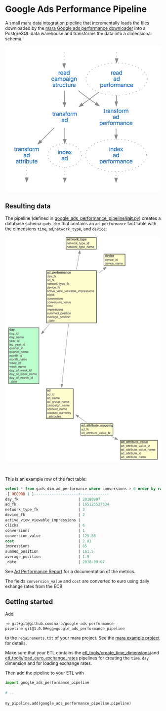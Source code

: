 # Google Ads Performance Pipeline

A small [mara data integration pipeline](https://github.com/mara/data-integration) that incrementally loads the files downloaded by the [mara Google ads performance downloader](https://github.com/mara/google-ads-performance-downloader) into a PostgreSQL data warehouse and transforms the data into a dimensional schema.

![Pipeline](docs/pipeline.png)


## Resulting data

The pipeline (defined in [google_ads_performance_pipeline/__init__.py](google_ads_performance_pipeline/__init__.py)) creates a database schema `gads_dim` that contains an `ad_performance` fact table with the dimensions `time`, `ad`,`network_type`, and `device`:

![DB schema](docs/db-schema.png) 

&nbsp;

This is an example row of the fact table:

```sql
select * from gads_dim.ad_performance where conversions > 0 order by random() limit 1;
-[ RECORD 1 ]--------------------+-------------
day_fk                           | 20180907
ad_fk                            | 165125527334
network_type_fk                  | 3
device_fk                        | 2
active_view_viewable_impressions | 
clicks                           | 6
conversions                      | 1
conversion_value                 | 125.88
cost                             | 2.81
impressions                      | 85
summed_position                  | 161.5
average_position                 | 1.9
_date                            | 2018-09-07
```

See [Ad Performance Report](https://developers.google.com/adwords/api/docs/appendix/reports/ad-performance-report) for a documentation of the metrics.

The fields `conversion_value` and `cost` are converted to euro using daily exhange rates from the ECB.


## Getting started

Add 

```
-e git+git@github.com:mara/google-ads-performance-pipeline.git@1.0.0#egg=google_ads_performance_pipeline
```

to the `requirements.txt` of your mara project. See the [mara example project](https://github.com/mara/mara-example-project) for details.
 
 Make sure that your ETL contains the [etl_tools/create_time_dimensions/](https://github.com/mara/etl-tools/blob/master/etl_tools/create_time_dimensions/__init__.py)and [etl_tools/load_euro_exchange_rates](https://github.com/mara/etl-tools/tree/master/etl_tools/load_euro_exchange_rates/__init__.py) pipelines for creating the `time.day` dimension and for loading exchange rates.

Then add the pipeline to your ETL with

```python
import google_ads_performance_pipeline

# ..

my_pipeline.add(google_ads_performance_pipeline.pipeline)
```


